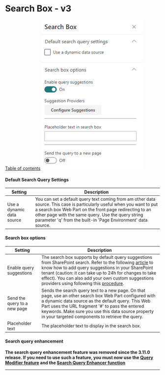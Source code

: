 # Search Box - v3
[Table of contents](../index.md)
![Search Box](../images/sb_property_pane.png)

#### Default Search Query Settings

Setting | Description
-------|----
Use a dynamic data source | You can set a default query text coming from am other data source. This case is particularly useful when you want to put a search box Web Part on the front page redirecting to an other page with the same query. Use the query string parameter 'q' from the built-in 'Page Environment' data source.

#### Search box options

Setting | Description
-------|----
Enable query suggestions | The search box supports by default query suggestions from SharePoint search. Refer to the following [article](https://docs.microsoft.com/en-us/sharepoint/search/manage-query-suggestions) to know how to add query suggestions in your SharePoint tenant (caution: it can take up to 24h for changes to take effect). You can also add your own custom suggestions providers using following this [procedure](../../search-extensibility-library/getting-started#create-a-custom-query-suggestion-provider).
Send the query to a new page | Sends the search query text to a new page. On that page, use an other search box Web Part configured with a dynamic data source as the default query. This Web Part uses the URL fragment '#' to pass the entered keywords. Make sure you use this data source property in your targeted components to retrieve the query.
Placeholder text | The placeholder text to display in the search box.

#### Search query enhancement

**The search query enhancement feature was removed since the 3.11.0 release. If you need to use such a feature, you must now use the [Query Modifier feature](../../search-extensibility-library/getting-started#create-a-custom-query-modifier) and the [Search Query Enhancer function](../search-query-enhancer/getting-started.md)**

---